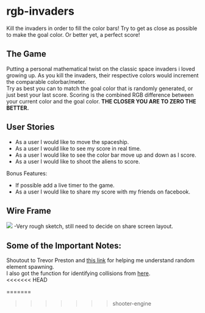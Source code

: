# rgb-invaders

Kill the invaders in order to fill the color bars! Try to get as close as possible to make the goal color. Or better yet, a perfect score!

## The Game

Putting a personal mathematical twist on the classic space invaders i loved growing up. As you kill the invaders, their respective colors would increment the comparable colorbar/meter. <br>
Try as best you can to match the goal color that is randomly generated, or just best your last score. Scoring is the combined RGB difference between your current color and the goal color. **THE CLOSER YOU ARE TO ZERO THE BETTER.** <br>

## User Stories
* As a user I would like to move the spaceship.
* As a user I would like to see my score in real time. 
* As a user I would like to see the color bar move up and down as I score. 
* As a user I would like to shoot the aliens to score. 

Bonus Features:

* If possible add a live timer to the game.
* As a user I would like to share my score with my friends on facebook. 


## Wire Frame
![](http://i.imgur.com/tO6FJiY.png)
-Very rough sketch, still need to decide on share screen layout. 

## Some of the Important Notes:
Shoutout to Trevor Preston and [this link](http://stackoverflow.com/questions/4796743/random-position-of-divs-in-javascript) for helping me understand random element spawning. <br>
I also got the function for identifying collisions from [here](http://stackoverflow.com/questions/5419134/how-to-detect-if-two-divs-touch-with-jquery). <br>
<<<<<<< HEAD

=======
>>>>>>> shooter-engine

